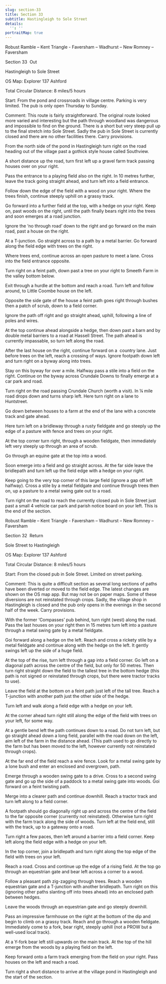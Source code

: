 ```yaml
---
slug: section-33
title: Section 33
subtitle: Hastingleigh to Sole Street
details:
  '': ''
portraitMap: true
---
```

Robust Ramble – Kent Triangle - Faversham – Wadhurst – New Romney – Faversham

Section 33  Out

Hastingleigh to Sole Street

OS Map: Explorer 137 Ashford

Total Circular Distance: 8 miles/5 hours

Start: From the pond and crossroads in village centre. Parking is very limited. The pub is only open Thursday to Sunday.

Comment: This route is fairly straightforward. The original route looked more varied and interesting but the path through woodland was dangerous and impossible to find on the ground. There is a short but very steep pull up to the final stretch into Sole Street. Sadly the pub in Sole Street is currently closed and there are no other facilities there. Carry provisions.

From the north side of the pond in Hastingleigh turn right on the road heading out of the village past a gothick style house called Southview.

A short distance up the road, turn first left up a gravel farm track passing houses over on your right.

Pass the entrance to a playing field also on the right. In 10 metres further, leave the track going straight ahead, and turn left into a field entrance.

Follow down the edge of the field with a wood on your right. Where the trees finish, continue steeply uphill on a grassy track.

Go forward into a further field at the top, with a hedge on your right. Keep on, past woods on the right, until the path finally bears right into the trees and soon emerges at a road junction.

Ignore the ‘no through road’ down to the right and go forward on the main road, past a house on the right.

At a T-junction. Go straight across to a path by a metal barrier. Go forward along the field edge with trees on the right.

Where trees end, continue across an open pasture to meet a lane. Cross into the field entrance opposite.

Turn right on a feint path, down past a tree on your right to Smeeth Farm in the valley bottom below.

Exit through a hurdle at the bottom and reach a road. Turn left and follow around, to Little Coombe house on the left.

Opposite the side gate of the house a feint path goes right through bushes then a patch of scrub, down to a field corner.

Ignore the path off right and go straight ahead, uphill, following a line of poles and wires.

At the top continue ahead alongside a hedge, then down past a barn and by double metal barriers to a road at Hassell Street. The path ahead is currently impassable, so turn left along the road.

After the last house on the right, continue forward on a  country lane. Just before trees on the left, reach a crossing of ways. Ignore footpath down left and turn right on a byway along into trees.

Stay on this byway for over a mile. Halfway pass a stile into a field on the right. Continue on the byway across Crundale Downs to finally emerge at a car park and road.

Turn right on the road passing Crundale Church (worth a visit). In ¼ mile road drops down and turns sharp left. Here turn right on a lane to Huntstreet.

Go down between houses to a farm at the end of the lane with a concrete track and gate ahead.

Here turn left on a bridleway through a rusty fieldgate and go steeply up the edge of a pasture with fence and trees on your right.

At the top corner turn right, through a wooden fieldgate, then immediately left very steeply up through an area of scrub.

Go through an equine gate at the top into a wood.

Soon emerge into a field and go straight across. At the far side leave the bridlepath and turn left up the field edge with a hedge on your right.

Keep going to the very top corner of this large field (ignore a gap off left halfway). Cross a stile by a metal fieldgate and continue through trees then on, up a pasture to a metal swing gate out to a road.

Turn right on the road to reach the currently closed pub in Sole Street just past a small 4 vehicle car park and parish notice board on your left. This is the end of the section.

Robust Ramble – Kent Triangle - Faversham – Wadhurst – New Romney – Faversham

Section 32  Return

Sole Street to Hastingleigh

OS Map: Explorer 137 Ashford

Total Circular Distance: 8 miles/5 hours

Start: From the closed pub in Sole Street. Limited on street parking.

Comment: This is quite a difficult section as several long sections of paths have been diverted or moved to the field edge. The latest changes are shown on the OS map app. But may not be on paper maps. Some of these diversions are not reinstated through crops. Sadly, the village shop in Hastingleigh is closed and the pub only opens in the evenings in the second half of the week. Carry provisions.

With the former ‘Compasses’ pub behind, turn right (west) along the road. Pass the last houses on your right then in 15 metres turn left into a pasture through a metal swing gate by a metal fieldgate.

Goi forward along a hedge on the left. Reach and cross a rickety stile by a metal fieldgate and continue along with the hedge on the left. It gently swings left up the side of a huge field.

At the top of the rise, turn left through a gap into a field corner. Go left on a diagonal path across the centre of the field, but only for 50 metres. Then turn right straight down the field to the tallest tree in the bottom hedge (this path is not signed or reinstated through crops, but there were tractor tracks to use).

Leave the field at the bottom on a feint path just left of the tall tree. Reach a T-junction with another path just the other side of the hedge.

Turn left and walk along a field edge with a hedge on your left.

At the corner ahead turn right still along the edge of the field with trees on your left, for some way.

At a gentle bend left the path continues down to a road. Do not turn left, but go straight ahead down a long field, parallel with the road down on the left, aim left of the farm in the distance ahead. (This path used to go directly to the farm but has been moved to the left, however currently not reinstated through crops).

At the far end of the field reach a wire fence. Look for a metal swing gate by a lone bush and enter an enclosed and overgrown, path.

Emerge through a wooden swing gate to a drive. Cross to a second swing gate and go up the side of a paddock to a metal swing gate into woods. Goi forward on a feint twisting path.

Merge into a clearer path and continue downhill. Reach a tractor track and turn left along to a field corner.

A footpath should go diagonally right up and across the centre of the field to the far opposite corner (currently not reinstated). Otherwise turn right with the farm track along the side of woods. Turn left at the field end, still with the track, up to a gateway onto a road.

Turn right a few paces, then left around a barrier into a field corner. Keep left along the field edge with a hedge on your left.

In the top corner, join a bridlepath and turn right along the top edge of the field with trees on your left.

Reach a road. Cross and continue up the edge of a rising field. At the top go through an equestrian gate and bear left across a corner to a wood.

Follow a pleasant path zig-zagging through trees. Reach a wooden equestrian gate and a T-junction with another bridlepath. Turn right on this (ignoring other paths slanting off into trees ahead) into an enclosed path between hedges.

Leave the woods through an equestrian gate and go steeply downhill.

Pass an impressive farmhouse on the right at the bottom of the dip and begin to climb on a grassy track. Reach and go through a wooden fieldgate. Immediately come to a fork, bear right, steeply uphill (not a PROW but a well-used local track).

At a Y-fork bear left still upwards on the main track. At the top of the hill emerge from the woods by a playing field on the left.

Keep forward onto a farm track emerging from the field on your right. Pass houses on the left and reach a road.

Turn right a short distance to arrive at the village pond in Hastingleigh and the start of the section.
